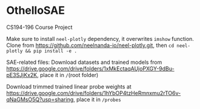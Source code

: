 # OthelloSAE
CS194-196 Course Project

Make sure to install `neel-plotly` dependency, it overwrites `imshow` function. Clone from https://github.com/neelnanda-io/neel-plotly.git, then `cd neel-plotly && pip install -e .`

SAE-related files: Download datasets and trained models from https://drive.google.com/drive/folders/1xMkEctaqAUjoPXGY-9dBu-pE3SJjKx2K, place it in `/`(root folder)

Download trimmed trained linear probe weights at https://drive.google.com/drive/folders/1hYbOP4tzHeRmnxmu2rTO6v-qNaGMsO5Q?usp=sharing, place it in `/probes`
